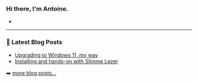 ### Hi there, I'm Antoine.

- 

---

### 📕 Latest Blog Posts

<!-- BLOG-POST-LIST:START -->
- [Upgrading to Windows 11, my way](https://blog.twan.io/post/upgrading_to_windows_11/)
- [Installing and hands-on with Slimme Lezer](https://blog.twan.io/post/installing_and_hands_on_with_home_assistant_slimme_lezer/)
<!-- BLOG-POST-LIST:END -->

➡️ [more blog posts...](https://blog.twan.io)
